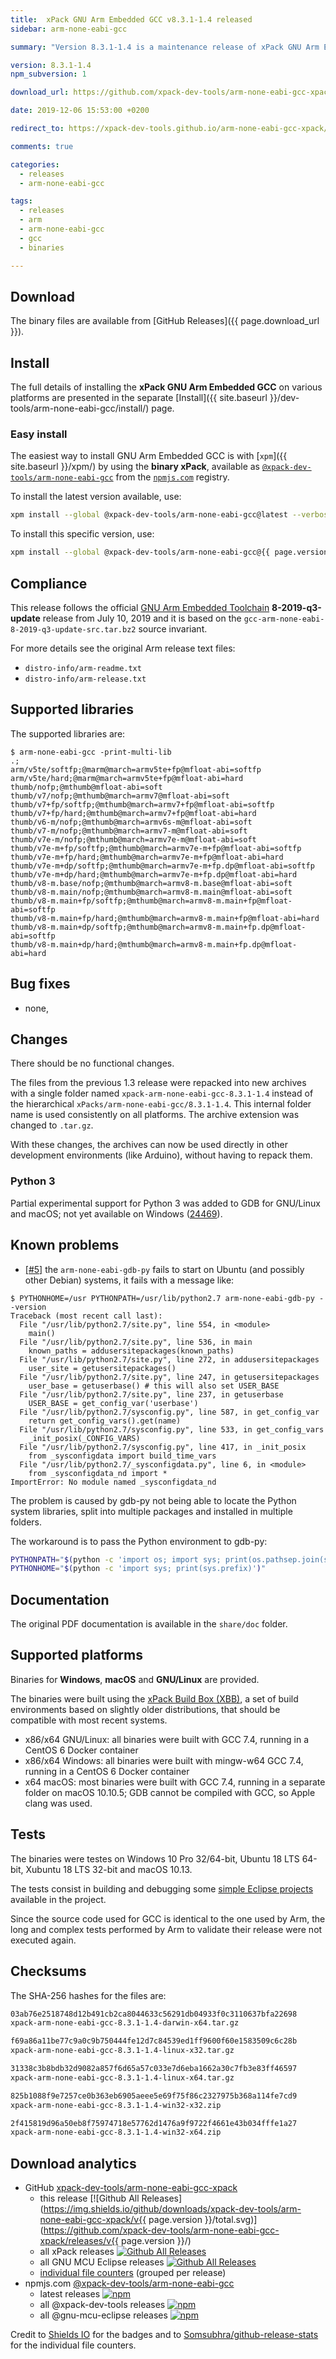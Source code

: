 ```yaml
---
title:  xPack GNU Arm Embedded GCC v8.3.1-1.4 released
sidebar: arm-none-eabi-gcc

summary: "Version 8.3.1-1.4 is a maintenance release of xPack GNU Arm Embedded GCC repacking the files from the previous 8.3.1-1.3 release in archives with a simpler structure and more standard names."

version: 8.3.1-1.4
npm_subversion: 1

download_url: https://github.com/xpack-dev-tools/arm-none-eabi-gcc-xpack/releases/v8.3.1-1.4/

date: 2019-12-06 15:53:00 +0200

redirect_to: https://xpack-dev-tools.github.io/arm-none-eabi-gcc-xpack/blog/2019/12/06/arm-none-eabi-gcc-v8-3-1-1-4-released/

comments: true

categories:
  - releases
  - arm-none-eabi-gcc

tags:
  - releases
  - arm
  - arm-none-eabi-gcc
  - gcc
  - binaries

---
```


## Download

The binary files are available from [GitHub Releases]({{ page.download_url }}).

## Install

The full details of installing the **xPack GNU Arm Embedded GCC** on
various platforms are presented in the separate [Install]({{ site.baseurl }}/dev-tools/arm-none-eabi-gcc/install/) page.

### Easy install

The easiest way to install GNU Arm Embedded GCC is with
[`xpm`]({{ site.baseurl }}/xpm/)
by using the **binary xPack**, available as
[`@xpack-dev-tools/arm-none-eabi-gcc`](https://www.npmjs.com/package/@xpack-dev-tools/arm-none-eabi-gcc)
from the [`npmjs.com`](https://www.npmjs.com) registry.

To install the latest version available, use:

```sh
xpm install --global @xpack-dev-tools/arm-none-eabi-gcc@latest --verbose
```

To install this specific version, use:

```sh
xpm install --global @xpack-dev-tools/arm-none-eabi-gcc@{{ page.version }}.{{ page.npm_subversion }}
```

## Compliance

This release follows the official
[GNU Arm Embedded Toolchain](https://developer.arm.com/open-source/gnu-toolchain/gnu-rm)
**8-2019-q3-update** release from July 10, 2019 and it is based on the
`gcc-arm-none-eabi-8-2019-q3-update-src.tar.bz2` source invariant.

For more details see the original Arm release text files:

- `distro-info/arm-readme.txt`
- `distro-info/arm-release.txt`

## Supported libraries

The supported libraries are:

```console
$ arm-none-eabi-gcc -print-multi-lib
.;
arm/v5te/softfp;@marm@march=armv5te+fp@mfloat-abi=softfp
arm/v5te/hard;@marm@march=armv5te+fp@mfloat-abi=hard
thumb/nofp;@mthumb@mfloat-abi=soft
thumb/v7/nofp;@mthumb@march=armv7@mfloat-abi=soft
thumb/v7+fp/softfp;@mthumb@march=armv7+fp@mfloat-abi=softfp
thumb/v7+fp/hard;@mthumb@march=armv7+fp@mfloat-abi=hard
thumb/v6-m/nofp;@mthumb@march=armv6s-m@mfloat-abi=soft
thumb/v7-m/nofp;@mthumb@march=armv7-m@mfloat-abi=soft
thumb/v7e-m/nofp;@mthumb@march=armv7e-m@mfloat-abi=soft
thumb/v7e-m+fp/softfp;@mthumb@march=armv7e-m+fp@mfloat-abi=softfp
thumb/v7e-m+fp/hard;@mthumb@march=armv7e-m+fp@mfloat-abi=hard
thumb/v7e-m+dp/softfp;@mthumb@march=armv7e-m+fp.dp@mfloat-abi=softfp
thumb/v7e-m+dp/hard;@mthumb@march=armv7e-m+fp.dp@mfloat-abi=hard
thumb/v8-m.base/nofp;@mthumb@march=armv8-m.base@mfloat-abi=soft
thumb/v8-m.main/nofp;@mthumb@march=armv8-m.main@mfloat-abi=soft
thumb/v8-m.main+fp/softfp;@mthumb@march=armv8-m.main+fp@mfloat-abi=softfp
thumb/v8-m.main+fp/hard;@mthumb@march=armv8-m.main+fp@mfloat-abi=hard
thumb/v8-m.main+dp/softfp;@mthumb@march=armv8-m.main+fp.dp@mfloat-abi=softfp
thumb/v8-m.main+dp/hard;@mthumb@march=armv8-m.main+fp.dp@mfloat-abi=hard
```

## Bug fixes

- none,

## Changes

There should be no functional changes.

The files from the previous 1.3 release were repacked into new archives
with a single folder named `xpack-arm-none-eabi-gcc-8.3.1-1.4` instead of
the hierarchical `xPacks/arm-none-eabi-gcc/8.3.1-1.4`. This internal
folder name is used consistently on all platforms. The archive extension
was changed to `.tar.gz`.

With these changes, the archives can now be used directly in other
development environments (like Arduino), without having to repack them.

### Python 3

Partial experimental support for Python 3 was added to GDB for GNU/Linux
and macOS; not yet available on Windows
([24469](https://sourceware.org/bugzilla/show_bug.cgi?id=24469)).

## Known problems

- [[#5]](https://github.com/xpack-dev-tools/arm-none-eabi-gcc-xpack/issues/5)
the `arm-none-eabi-gdb-py` fails to start on Ubuntu (and possibly
other Debian) systems, it fails with a message like:
```console
$ PYTHONHOME=/usr PYTHONPATH=/usr/lib/python2.7 arm-none-eabi-gdb-py --version
Traceback (most recent call last):
  File "/usr/lib/python2.7/site.py", line 554, in <module>
    main()
  File "/usr/lib/python2.7/site.py", line 536, in main
    known_paths = addusersitepackages(known_paths)
  File "/usr/lib/python2.7/site.py", line 272, in addusersitepackages
    user_site = getusersitepackages()
  File "/usr/lib/python2.7/site.py", line 247, in getusersitepackages
    user_base = getuserbase() # this will also set USER_BASE
  File "/usr/lib/python2.7/site.py", line 237, in getuserbase
    USER_BASE = get_config_var('userbase')
  File "/usr/lib/python2.7/sysconfig.py", line 587, in get_config_var
    return get_config_vars().get(name)
  File "/usr/lib/python2.7/sysconfig.py", line 533, in get_config_vars
    _init_posix(_CONFIG_VARS)
  File "/usr/lib/python2.7/sysconfig.py", line 417, in _init_posix
    from _sysconfigdata import build_time_vars
  File "/usr/lib/python2.7/_sysconfigdata.py", line 6, in <module>
    from _sysconfigdata_nd import *
ImportError: No module named _sysconfigdata_nd
```

The problem is caused by gdb-py not being able to locate the Python
system libraries, split into multiple packages and installed in multiple
folders.

The workaround is to pass the Python environment to gdb-py:

```bash
PYTHONPATH="$(python -c 'import os; import sys; print(os.pathsep.join(sys.path))')" \
PYTHONHOME="$(python -c 'import sys; print(sys.prefix)')"
```

## Documentation

The original PDF documentation is available in the `share/doc` folder.

## Supported platforms

Binaries for **Windows**, **macOS** and **GNU/Linux** are provided.

The binaries were built using the
[xPack Build Box (XBB)](https://github.com/xpack/xpack-build-box), a set
of build environments based on slightly older distributions, that should be
compatible with most recent systems.

- x86/x64 GNU/Linux: all binaries were built with GCC 7.4, running in a CentOS 6
  Docker container
- x86/x64 Windows: all binaries were built with mingw-w64 GCC 7.4, running in a
  CentOS 6 Docker container
- x64 macOS: most binaries were built with GCC 7.4, running in a separate
  folder on macOS 10.10.5; GDB cannot be compiled with GCC, so Apple
  clang was used.

## Tests

The binaries were testes on Windows 10 Pro 32/64-bit, Ubuntu 18 LTS 64-bit,
Xubuntu 18 LTS 32-bit and macOS 10.13.

The tests consist in building and debugging some
[simple Eclipse projects](https://github.com/xpack-dev-tools/arm-none-eabi-gcc-xpack/tree/xpack/tests/eclipse)
available in the project.

Since the source code used for GCC is identical to the one used by Arm, the
long and complex tests performed by Arm to validate their release were not
executed again.

## Checksums

The SHA-256 hashes for the files are:

```txt
03ab76e2518748d12b491cb2ca8044633c56291db04933f0c3110637bfa22698
xpack-arm-none-eabi-gcc-8.3.1-1.4-darwin-x64.tar.gz

f69a86a11be77c9a0c9b750444fe12d7c84539ed1ff9600f60e1583509c6c28b
xpack-arm-none-eabi-gcc-8.3.1-1.4-linux-x32.tar.gz

31338c3b8bdb32d9082a857f6d65a57c033e7d6eba1662a30c7fb3e83ff46597
xpack-arm-none-eabi-gcc-8.3.1-1.4-linux-x64.tar.gz

825b1088f9e7257ce0b363eb6905aeee5e69f75f86c2327975b368a114fe7cd9
xpack-arm-none-eabi-gcc-8.3.1-1.4-win32-x32.zip

2f415819d96a50eb8f75974718e57762d1476a9f9722f4661e43b034fffe1a27
xpack-arm-none-eabi-gcc-8.3.1-1.4-win32-x64.zip
```

## Download analytics

- GitHub [xpack-dev-tools/arm-none-eabi-gcc-xpack](https://github.com/xpack-dev-tools/arm-none-eabi-gcc-xpack/)
  - this release [![Github All Releases](https://img.shields.io/github/downloads/xpack-dev-tools/arm-none-eabi-gcc-xpack/v{{ page.version }}/total.svg)](https://github.com/xpack-dev-tools/arm-none-eabi-gcc-xpack/releases/v{{ page.version }}/)
  - all xPack releases [![Github All Releases](https://img.shields.io/github/downloads/xpack-dev-tools/arm-none-eabi-gcc-xpack/total.svg)](https://github.com/xpack-dev-tools/arm-none-eabi-gcc-xpack/releases/)
  - all GNU MCU Eclipse releases [![Github All Releases](https://img.shields.io/github/downloads/gnu-mcu-eclipse/arm-none-eabi-gcc/total.svg)](https://github.com/gnu-mcu-eclipse/arm-none-eabi-gcc/releases/)
  - [individual file counters](https://somsubhra.github.io/github-release-stats/?username=xpack-dev-tools&repository=arm-none-eabi-gcc-xpack) (grouped per release)
- npmjs.com [@xpack-dev-tools/arm-none-eabi-gcc](https://www.npmjs.com/package/@xpack-dev-tools/arm-none-eabi-gcc)
  - latest releases [![npm](https://img.shields.io/npm/dw/@xpack-dev-tools/arm-none-eabi-gcc.svg)](https://www.npmjs.com/package/@xpack-dev-tools/arm-none-eabi-gcc/)
  - all @xpack-dev-tools releases [![npm](https://img.shields.io/npm/dt/@xpack-dev-tools/arm-none-eabi-gcc.svg)](https://www.npmjs.com/package/@xpack-dev-tools/arm-none-eabi-gcc/)
  - all @gnu-mcu-eclipse releases [![npm](https://img.shields.io/npm/dt/@gnu-mcu-eclipse/arm-none-eabi-gcc.svg)](https://www.npmjs.com/package/@gnu-mcu-eclipse/arm-none-eabi-gcc/)

Credit to [Shields IO](https://shields.io) for the badges and to
[Somsubhra/github-release-stats](https://github.com/Somsubhra/github-release-stats)
for the individual file counters.
